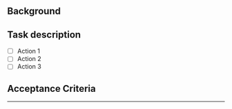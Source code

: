 ## Background

[//]: # (Provide a background or the root/source that justifies this task or action.)

## Task description

[//]: # (Short summary of the action to be executed)

* [  ] Action 1
* [  ] Action 2
* [  ] Action 3

## Acceptance Criteria

[//]: # (Acceptance criteria should follow the S.M.A.R.T. principle https://en.wikipedia.org/wiki/SMART_criteria )

----
